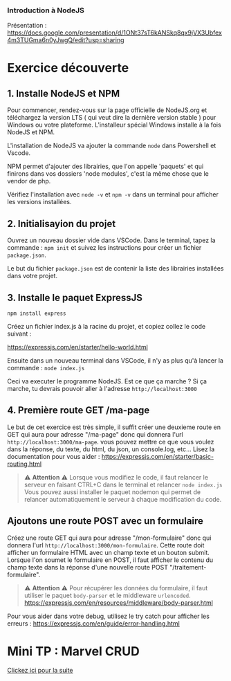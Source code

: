 ### Introduction à NodeJS

Présentation : https://docs.google.com/presentation/d/1ONt37sT6kANSkq8qx9jVX3Ubfex4m3TUGma6n0yJwgQ/edit?usp=sharing

# Exercice découverte

## 1. Installe NodeJS et NPM

Pour commencer, rendez-vous sur la page officielle de NodeJS.org et téléchargez la version LTS ( qui veut dire la dernière version stable ) pour Windows ou votre plateforme.
L'installeur spécial Windows installe à la fois NodeJS et NPM.

L'installation de NodeJS va ajouter la commande `node` dans Powershell et Vscode.

NPM permet d'ajouter des librairies, que l'on appelle 'paquets' et qui finirons dans vos dossiers 'node modules', c'est la même chose que le vendor de php.

Vérifiez l'installation avec `node -v` et `npm -v` dans un terminal pour afficher les versions installées.

## 2. Initialisayion du projet

Ouvrez un nouveau dossier vide dans VSCode.
Dans le terminal, tapez la commande : `npm init` et suivez les instructions pour créer un fichier `package.json`.

Le but du fichier `package.json` est de contenir la liste des librairies installées dans votre projet.

## 3. Installe le paquet ExpressJS

`npm install express`

Créez un fichier index.js à la racine du projet, et copiez collez le code suivant :

https://expressjs.com/en/starter/hello-world.html

Ensuite dans un nouveau terminal dans VSCode, il n'y as plus qu'à lancer la commande :
`node index.js`

Ceci va executer le programme NodeJS. Est ce que ça marche ?
Si ça marche, tu devrais pouvoir aller à l'adresse `http://localhost:3000`

## 4. Première route GET /ma-page

Le but de cet exercice est très simple, il suffit créer une deuxieme route en GET qui aura pour adresse
"/ma-page" donc qui donnera l'url `http://localhost:3000/ma-page`.
vous pouvez mettre ce que vous voulez dans la réponse, du texte, du html, du json, un console.log, etc...
Lisez la documentation pour vous aider : https://expressjs.com/en/starter/basic-routing.html

> ⚠️ **Attention** ⚠️
> Lorsque vous modifiez le code, il faut relancer le serveur en faisant CTRL+C dans le terminal et relancer `node index.js`
> Vous pouvez aussi installer le paquet nodemon qui permet de relancer automatiquement le serveur à chaque modification du code.

## Ajoutons une route POST avec un formulaire

Créez une route GET qui aura pour adresse "/mon-formulaire" donc qui donnera l'url `http://localhost:3000/mon-formulaire`.
Cette route doit afficher un formulaire HTML avec un champ texte et un bouton submit.
Lorsque l'on soumet le formulaire en POST, il faut afficher le contenu du champ texte dans la réponse d'une nouvelle route POST "/traitement-formulaire".

> ⚠️ **Attention** ⚠️
> Pour récupérer les données du formulaire, il faut utiliser le paquet `body-parser` et le middleware `urlencoded`.
> https://expressjs.com/en/resources/middleware/body-parser.html

Pour vous aider dans votre debug, utilisez le try catch pour afficher les erreurs :
https://expressjs.com/en/guide/error-handling.html

# Mini TP : Marvel CRUD

[Clickez ici pour la suite](./TP-marvel-crud.md)
